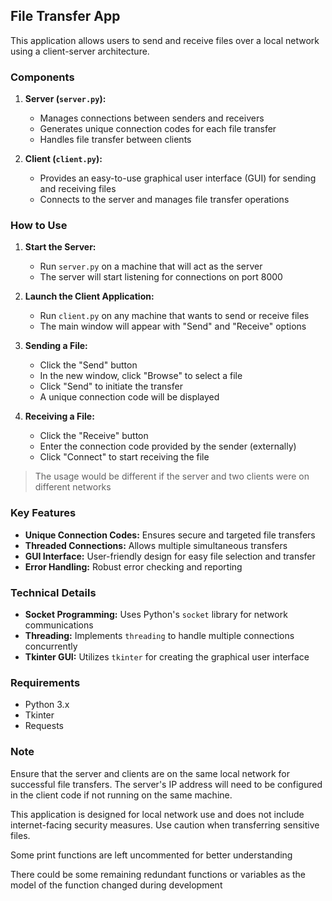 ## File Transfer App


This application allows users to send and receive files over a local network using a client-server architecture.

### Components

1. **Server (`server.py`):**
   - Manages connections between senders and receivers
   - Generates unique connection codes for each file transfer
   - Handles file transfer between clients

2. **Client (`client.py`):**
   - Provides an easy-to-use graphical user interface (GUI) for sending and receiving files
   - Connects to the server and manages file transfer operations

### How to Use

1. **Start the Server:**
   - Run `server.py` on a machine that will act as the server
   - The server will start listening for connections on port 8000

2. **Launch the Client Application:**
   - Run `client.py` on any machine that wants to send or receive files
   - The main window will appear with "Send" and "Receive" options

3. **Sending a File:**
   - Click the "Send" button
   - In the new window, click "Browse" to select a file
   - Click "Send" to initiate the transfer
   - A unique connection code will be displayed

4. **Receiving a File:**
   - Click the "Receive" button
   - Enter the connection code provided by the sender (externally)
   - Click "Connect" to start receiving the file

> The usage would be different if the server and two clients were on different networks
### Key Features

- **Unique Connection Codes:** Ensures secure and targeted file transfers
- **Threaded Connections:** Allows multiple simultaneous transfers
- **GUI Interface:** User-friendly design for easy file selection and transfer
- **Error Handling:** Robust error checking and reporting

### Technical Details

- **Socket Programming:** Uses Python's `socket` library for network communications
- **Threading:** Implements `threading` to handle multiple connections concurrently
- **Tkinter GUI:** Utilizes `tkinter` for creating the graphical user interface

### Requirements

- Python 3.x
- Tkinter
- Requests

### Note

Ensure that the server and clients are on the same local network for successful file transfers. The server's IP address will need to be configured in the client code if not running on the same machine.

This application is designed for local network use and does not include internet-facing security measures. Use caution when transferring sensitive files.

Some print functions are left uncommented for better understanding

There could be some remaining redundant functions or variables as the model of the function changed during development

